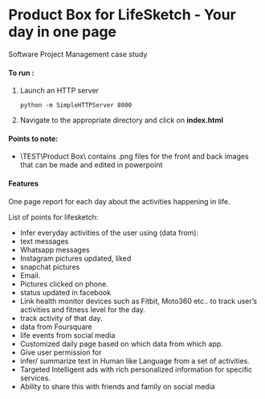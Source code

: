 # Product Box for **LifeSketch - Your day in one page**
Software Project Management case study

#### To run :
1. Launch an HTTP server

    `python -m SimpleHTTPServer 8000`

2. Navigate to the appropriate directory and click on **index.html**

#### Points to note:
- \TEST\Product Box\ contains .png files for the front and back images that can be made and edited in powerpoint

#### Features

One page report for each day about the activities happening in life.

List of points for lifesketch:
- Infer everyday activities of the user using (data from):
- text messages
- Whatsapp messages
- Instagram pictures updated, liked
- snapchat pictures
- Email.
- Pictures clicked on phone.
- status updated in facebook
- Link health monitor devices such as Fitbit, Moto360 etc.. to track user’s activities and fitness level for the day. 
- track activity of that day.
- data from Foursquare
- life events from social media
- Customized daily page based on which data from which app.
- Give user permission for 
- infer/ summarize text in Human like Language from a set of activities.
- Targeted Intelligent ads with rich personalized information for specific services.
- Ability to share this with friends and family on social media

